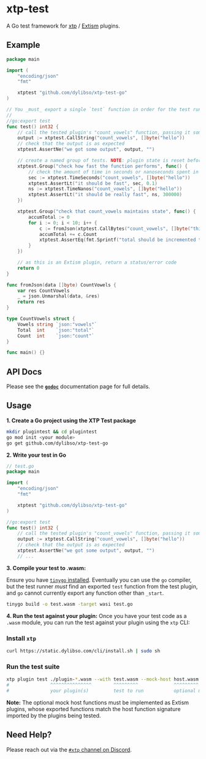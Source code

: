 # xtp-test

A Go test framework for [xtp](https://getxtp.com) / [Extism](https://extism.org)
plugins.

## Example

```go
package main

import (
	"encoding/json"
	"fmt"

	xtptest "github.com/dylibso/xtp-test-go"
)

// You _must_ export a single `test` function in order for the test runner to call something
//
//go:export test
func test() int32 {
	// call the tested plugin's "count_vowels" function, passing it some data
	output := xtptest.CallString("count_vowels", []byte("hello"))
	// check that the output is as expected
	xtptest.AssertNe("we got some output", output, "")

	// create a named group of tests. NOTE: plugin state is reset before and after the group runs.
	xtptest.Group("check how fast the function performs", func() {
		// check the amount of time in seconds or nanoseconds spent in the plugin function.
		sec := xtptest.TimeSeconds("count_vowels", []byte("hello"))
		xtptest.AssertLt("it should be fast", sec, 0.1)
		ns := xtptest.TimeNanos("count_vowels", []byte("hello"))
		xtptest.AssertLt("it should be really fast", ns, 300000)
	})

	xtptest.Group("check that count_vowels maintains state", func() {
		accumTotal := 0
		for i := 0; i < 10; i++ {
			c := fromJson(xtptest.CallBytes("count_vowels", []byte("this is a test")))
			accumTotal += c.Count
			xtptest.AssertEq(fmt.Sprintf("total should be incremented to: %d", accumTotal), c.Total, accumTotal)
		}
	})

	// as this is an Extism plugin, return a status/error code
	return 0
}

func fromJson(data []byte) CountVowels {
	var res CountVowels
	_ = json.Unmarshal(data, &res)
	return res
}

type CountVowels struct {
	Vowels string `json:"vowels"`
	Total  int    `json:"total"`
	Count  int    `json:"count"`
}

func main() {}
```

## API Docs

Please see the [**`godoc`**](https://pkg.go.dev/github.com/dylibso/xtp-test-go)
documentation page for full details.

## Usage

**1. Create a Go project using the XTP Test package**

```sh
mkdir plugintest && cd plugintest
go mod init <your module>
go get github.com/dylibso/xtp-test-go
```

**2. Write your test in Go**

```go
// test.go
package main

import (
	"encoding/json"
	"fmt"

	xtptest "github.com/dylibso/xtp-test-go"
)

//go:export test
func test() int32 {
    // call the tested plugin's "count_vowels" function, passing it some data
	output := xtptest.CallString("count_vowels", []byte("hello"))
    // check that the output is as expected
	xtptest.AssertNe("we got some output", output, "")
    // ...
```

**3. Compile your test to .wasm:**

Ensure you have
[`tinygo` installed](https://tinygo.org/getting-started/install/). Eventually
you can use the `go` compiler, but the test runner _must_ find an exported
`test` function from the test plugin, and `go` cannot currently export any
function other than `_start`.

```sh
tinygo build -o test.wasm -target wasi test.go
```

**4. Run the test against your plugin:** Once you have your test code as a
`.wasm` module, you can run the test against your plugin using the `xtp` CLI:

### Install `xtp`

```sh
curl https://static.dylibso.com/cli/install.sh | sudo sh
```

### Run the test suite

```sh
xtp plugin test ./plugin-*.wasm --with test.wasm --mock-host host.wasm
#               ^^^^^^^^^^^^^^^        ^^^^^^^^^             ^^^^^^^^^
#               your plugin(s)         test to run           optional mock host functions
```

**Note:** The optional mock host functions must be implemented as Extism
plugins, whose exported functions match the host function signature imported by
the plugins being tested.

## Need Help?

Please reach out via the
[`#xtp` channel on Discord](https://discord.com/channels/1011124058408112148/1220464672784908358).
